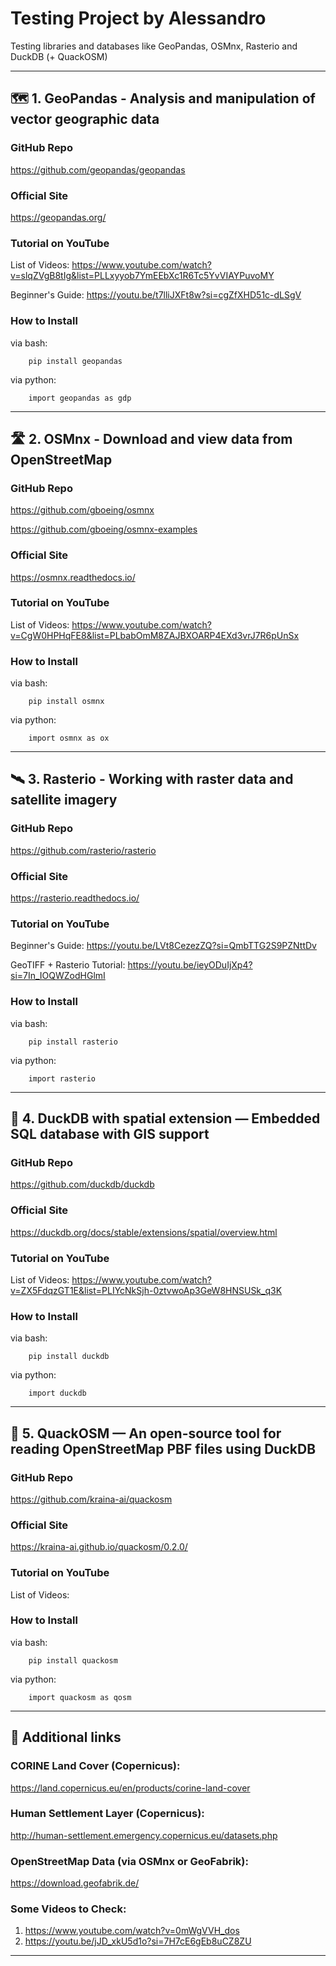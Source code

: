# Testing Project by Alessandro
Testing libraries and databases like GeoPandas, OSMnx, Rasterio and DuckDB (+ QuackOSM)

---

## 🗺 1. GeoPandas - Analysis and manipulation of vector geographic data

### GitHub Repo
https://github.com/geopandas/geopandas

### Official Site
https://geopandas.org/

### Tutorial on YouTube
List of Videos: https://www.youtube.com/watch?v=slqZVgB8tIg&list=PLLxyyob7YmEEbXc1R6Tc5YvVIAYPuvoMY

Beginner's Guide: https://youtu.be/t7lliJXFt8w?si=cgZfXHD51c-dLSgV

### How to Install
via bash:

        pip install geopandas

via python:

        import geopandas as gdp

---

## 🛣 2. OSMnx - Download and view data from OpenStreetMap

### GitHub Repo
https://github.com/gboeing/osmnx

https://github.com/gboeing/osmnx-examples

### Official Site
https://osmnx.readthedocs.io/

### Tutorial on YouTube
List of Videos: https://www.youtube.com/watch?v=CgW0HPHqFE8&list=PLbabOmM8ZAJBXOARP4EXd3vrJ7R6pUnSx

### How to Install
via bash:

        pip install osmnx

via python:

        import osmnx as ox

---

## 🛰 3. Rasterio - Working with raster data and satellite imagery

### GitHub Repo
https://github.com/rasterio/rasterio

### Official Site
https://rasterio.readthedocs.io/

### Tutorial on YouTube
Beginner's Guide: https://youtu.be/LVt8CezezZQ?si=QmbTTG2S9PZNttDv

GeoTIFF + Rasterio Tutorial: https://youtu.be/ieyODuIjXp4?si=7In_IOQWZodHGlmI

### How to Install
via bash:

        pip install rasterio

via python:

        import rasterio

---

## 🐥 4. DuckDB with spatial extension — Embedded SQL database with GIS support

### GitHub Repo
https://github.com/duckdb/duckdb

### Official Site
https://duckdb.org/docs/stable/extensions/spatial/overview.html

### Tutorial on YouTube
List of Videos: https://www.youtube.com/watch?v=ZX5FdqzGT1E&list=PLIYcNkSjh-0ztvwoAp3GeW8HNSUSk_q3K

### How to Install
via bash:

        pip install duckdb

via python:   
      
        import duckdb

---

## 🦆 5. QuackOSM — An open-source tool for reading OpenStreetMap PBF files using DuckDB

### GitHub Repo
https://github.com/kraina-ai/quackosm

### Official Site
https://kraina-ai.github.io/quackosm/0.2.0/

### Tutorial on YouTube
List of Videos: 

### How to Install
via bash:

        pip install quackosm

via python:   
      
        import quackosm as qosm

---

## 🔗 Additional links 

### CORINE Land Cover (Copernicus):

https://land.copernicus.eu/en/products/corine-land-cover

### Human Settlement Layer (Copernicus):

http://human-settlement.emergency.copernicus.eu/datasets.php

### OpenStreetMap Data (via OSMnx or GeoFabrik):

https://download.geofabrik.de/

### Some Videos to Check:

1. https://www.youtube.com/watch?v=0mWgVVH_dos
2. https://youtu.be/jJD_xkU5d1o?si=7H7cE6gEb8uCZ8ZU

---
